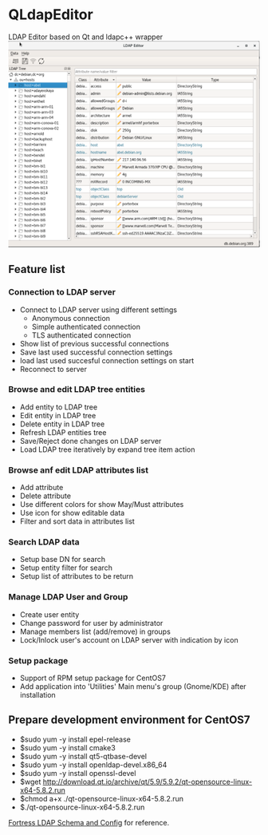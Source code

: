 # QLdapEditor
LDAP Editor based on Qt and ldapc++ wrapper
![Screenshot](screenshot.png)

## Feature list
### Connection to LDAP server
* Connect to LDAP server using different settings
  * Anonymous connection
  * Simple authenticated connection
  * TLS authenticated connection 
* Show list of previous successful connections
* Save last used successful connection settings
* load last used succesful connection settings on start
* Reconnect to server
### Browse and edit LDAP tree entities
* Add entity to LDAP tree
* Edit entity in LDAP tree
* Delete entity in LDAP tree 
* Refresh LDAP entities tree
* Save/Reject done changes on LDAP server
* Load LDAP tree iteratively by expand tree item action
### Browse anf edit LDAP attributes list
* Add attribute
* Delete attribute
* Use different colors for show May/Must attributes
* Use icon for show editable data
* Filter and sort data in attributes list
### Search LDAP data
* Setup base DN for search
* Setup entity filter for search
* Setup list of attributes to be return
### Manage LDAP User and Group 
* Create user entity
* Change password for user by administrator
* Manage members list (add/remove) in groups
* Lock/Inlock user's account on LDAP server with indication by icon
### Setup package
* Support of RPM setup package for CentOS7
* Add application into 'Utilities' Main menu's group (Gnome/KDE) after installation 
 


## Prepare development environment for CentOS7
- $sudo yum -y install epel-release
- $sudo yum -y install cmake3
- $sudo yum -y install qt5-qtbase-devel
- $sudo yum -y install openldap-devel.x86_64
- $sudo yum -y install openssl-devel
- $wget http://download.qt.io/archive/qt/5.9/5.9.2/qt-opensource-linux-x64-5.8.2.run
- $chmod a+x ./qt-opensource-linux-x64-5.8.2.run
- $./qt-opensource-linux-x64-5.8.2.run

[Fortress LDAP Schema and Config](https://github.com/apache/directory-fortress-core/tree/master/ldap) for reference.
